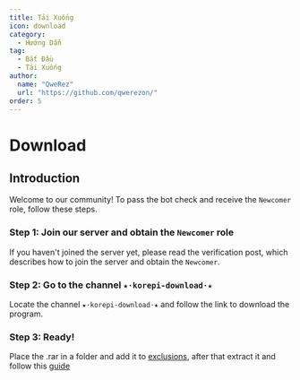 ```yaml
---
title: Tải Xuống
icon: download
category:
  - Hướng Dẫn
tag:
  - Bắt Đầu
  - Tải Xuống
author:
  name: "QweRez"
  url: "https://github.com/qwerezon/"
order: 5
---
```


# Download

## Introduction

Welcome to our community! To pass the bot check and receive the `Newcomer` role, follow these steps.

### Step 1: Join our server and obtain the `Newcomer` role

If you haven't joined the server yet, please read the verification post, which describes how to join the server and obtain the `Newcomer`.

### Step 2: Go to the channel `★⋅korepi-download⋅★`

Locate the channel `★⋅korepi-download⋅★` and follow the link to download the program.

### Step 3: Ready!

Place the .rar in a folder and add it to [exclusions](../guide/virus.md), after that extract it and follow this [guide](../guide/getkey.md)

